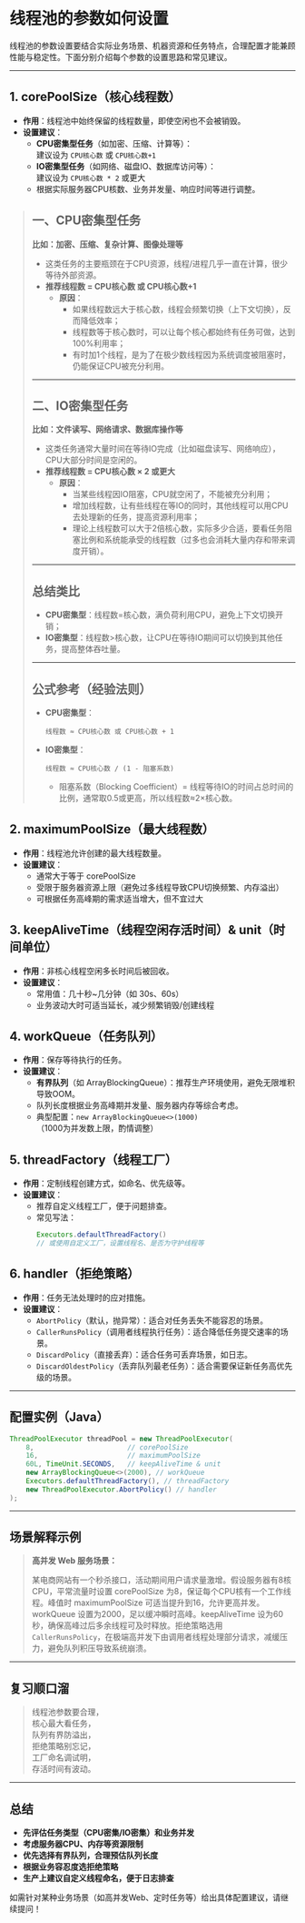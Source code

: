 # 线程池的参数如何设置

线程池的参数设置要结合实际业务场景、机器资源和任务特点，合理配置才能兼顾性能与稳定性。下面分别介绍每个参数的设置思路和常见建议。

---

## 1. corePoolSize（核心线程数）

- **作用**：线程池中始终保留的线程数量，即使空闲也不会被销毁。
- **设置建议**：
  - **CPU密集型任务**（如加密、压缩、计算等）：  
    建议设为 `CPU核心数` 或 `CPU核心数+1`
  - **IO密集型任务**（如网络、磁盘IO、数据库访问等）：  
    建议设为 `CPU核心数 * 2` 或更大
  - 根据实际服务器CPU核数、业务并发量、响应时间等进行调整。

> ## 一、CPU密集型任务  
> **比如：加密、压缩、复杂计算、图像处理等**  
> - 这类任务的主要瓶颈在于CPU资源，线程/进程几乎一直在计算，很少等待外部资源。
> - **推荐线程数 = CPU核心数 或 CPU核心数+1**
>   - **原因**：  
>     - 如果线程数远大于核心数，线程会频繁切换（上下文切换），反而降低效率；
>     - 线程数等于核心数时，可以让每个核心都始终有任务可做，达到100%利用率；
>     - 有时加1个线程，是为了在极少数线程因为系统调度被阻塞时，仍能保证CPU被充分利用。
>
> ---
>
> ## 二、IO密集型任务
>
> **比如：文件读写、网络请求、数据库操作等**  
> - 这类任务通常大量时间在等待IO完成（比如磁盘读写、网络响应），CPU大部分时间是空闲的。
> - **推荐线程数 = CPU核心数 × 2 或更大**
>   - **原因**：
>     - 当某些线程因IO阻塞，CPU就空闲了，不能被充分利用；
>     - 增加线程数，让有些线程在等IO的同时，其他线程可以用CPU去处理新的任务，提高资源利用率；
>     - 理论上线程数可以大于2倍核心数，实际多少合适，要看任务阻塞比例和系统能承受的线程数（过多也会消耗大量内存和带来调度开销）。
>
> ---
>
> ## 总结类比
>
> - **CPU密集型**：线程数=核心数，满负荷利用CPU，避免上下文切换开销；
> - **IO密集型**：线程数>核心数，让CPU在等待IO期间可以切换到其他任务，提高整体吞吐量。
>
> ---
>
> ## 公式参考（经验法则）
>
> - **CPU密集型**：  
>   ```
>   线程数 ≈ CPU核心数 或 CPU核心数 + 1
>   ```
> - **IO密集型**：  
>   ```
>   线程数 ≈ CPU核心数 / (1 - 阻塞系数)
>   ```
>   - 阻塞系数（Blocking Coefficient）= 线程等待IO的时间占总时间的比例，通常取0.5或更高，所以线程数≈2×核心数。
>

## 2. maximumPoolSize（最大线程数）

- **作用**：线程池允许创建的最大线程数量。
- **设置建议**：
  - 通常大于等于 corePoolSize
  - 受限于服务器资源上限（避免过多线程导致CPU切换频繁、内存溢出）
  - 可根据任务高峰期的需求适当增大，但不宜过大

## 3. keepAliveTime（线程空闲存活时间）& unit（时间单位）

- **作用**：非核心线程空闲多长时间后被回收。
- **设置建议**：
  - 常用值：几十秒~几分钟（如 30s、60s）
  - 业务波动大时可适当延长，减少频繁销毁/创建线程

## 4. workQueue（任务队列）

- **作用**：保存等待执行的任务。
- **设置建议**：
  - **有界队列**（如 ArrayBlockingQueue）：推荐生产环境使用，避免无限堆积导致OOM。
  - 队列长度根据业务高峰期并发量、服务器内存等综合考虑。
  - 典型配置：`new ArrayBlockingQueue<>(1000)`  
    （1000为并发数上限，酌情调整）

## 5. threadFactory（线程工厂）

- **作用**：定制线程创建方式，如命名、优先级等。
- **设置建议**：
  - 推荐自定义线程工厂，便于问题排查。
  - 常见写法：
    ```java
    Executors.defaultThreadFactory()
    // 或使用自定义工厂，设置线程名、是否为守护线程等
    ```

## 6. handler（拒绝策略）

- **作用**：任务无法处理时的应对措施。
- **设置建议**：
  - `AbortPolicy`（默认，抛异常）：适合对任务丢失不能容忍的场景。
  - `CallerRunsPolicy`（调用者线程执行任务）：适合降低任务提交速率的场景。
  - `DiscardPolicy`（直接丢弃）：适合任务可丢弃场景，如日志。
  - `DiscardOldestPolicy`（丢弃队列最老任务）：适合需要保证新任务高优先级的场景。

---

## 配置实例（Java）

```java
ThreadPoolExecutor threadPool = new ThreadPoolExecutor(
    8,                       // corePoolSize
    16,                      // maximumPoolSize
    60L, TimeUnit.SECONDS,   // keepAliveTime & unit
    new ArrayBlockingQueue<>(2000), // workQueue
    Executors.defaultThreadFactory(), // threadFactory
    new ThreadPoolExecutor.AbortPolicy() // handler
);
```

---

## 场景解释示例

> **高并发 Web 服务场景：**
>
> 某电商网站有一个秒杀接口，活动期间用户请求量激增。假设服务器有8核CPU，平常流量时设置 corePoolSize 为8，保证每个CPU核有一个工作线程。峰值时 maximumPoolSize 可适当提升到16，允许更高并发。workQueue 设置为2000，足以缓冲瞬时高峰。keepAliveTime 设为60秒，确保高峰过后多余线程可及时释放。拒绝策略选用 `CallerRunsPolicy`，在极端高并发下由调用者线程处理部分请求，减缓压力，避免队列积压导致系统崩溃。

---

## 复习顺口溜

> 线程池参数要合理，  
> 核心最大看任务，  
> 队列有界防溢出，  
> 拒绝策略别忘记，  
> 工厂命名调试明，  
> 存活时间有波动。

---

## 总结

- **先评估任务类型（CPU密集/IO密集）和业务并发**
- **考虑服务器CPU、内存等资源限制**
- **优先选择有界队列，合理预估队列长度**
- **根据业务容忍度选拒绝策略**
- **生产上建议自定义线程命名，便于日志排查**

如需针对某种业务场景（如高并发Web、定时任务等）给出具体配置建议，请继续提问！